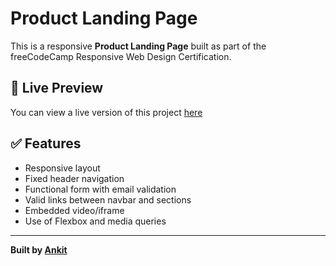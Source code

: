 # Product Landing Page

This is a responsive **Product Landing Page** built as part of the freeCodeCamp Responsive Web Design Certification.


## 📁 Live Preview

You can view a live version of this project [here](https://Workspace-Ankit.github.io/product-landing-page)  


## ✅ Features

- Responsive layout
- Fixed header navigation
- Functional form with email validation
- Valid links between navbar and sections
- Embedded video/iframe
- Use of Flexbox and media queries


---

**Built by [Ankit](mailto:workspaceankit001@gmail.com)**
